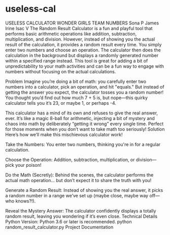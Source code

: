 # useless-cal
USELESS CALCULATOR
WONDER GIRLS
TEAM NUMBERS
Sona P James
Irine Isac V
The Random Result Calculator is a fun and playful tool that performs basic arithmetic operations like addition, subtraction, multiplication, and division. However, instead of showing you the actual result of the calculation, it provides a random result every time. You simply enter two numbers and choose an operation. The calculator then does the calculation in the background but displays a randomly generated number within a specified range instead. This tool is great for adding a bit of unpredictability to your math activities and can be a fun way to engage with numbers without focusing on the actual calculations.

Problem
Imagine you’re doing a bit of math: you carefully enter two numbers into a calculator, pick an operation, and hit "equals." But instead of getting the answer you expect, the calculator tosses you a random number! You thought you’d find out how much 7 + 5 is, but nope—this quirky calculator tells you it’s 23, or maybe 1, or perhaps -4. 

This calculator has a mind of its own and refuses to give the real answer, ever. It’s like a magic 8-ball for arithmetic, injecting a bit of mystery and chaos into math by deliberately “getting it wrong” every single time. Perfect for those moments when you don’t want to take math too seriously!
Solution
Here’s how we’ll make this mischievous calculator work!

Take the Numbers: You enter two numbers, thinking you're in for a regular calculation.

Choose the Operation: Addition, subtraction, multiplication, or division—pick your poison!

Do the Math (Secretly): Behind the scenes, the calculator performs the actual math operation... but don’t expect it to share the truth with you!

Generate a Random Result: Instead of showing you the real answer, it picks a random number in a range we’ve set up (maybe close, maybe way off—who knows?!).

Reveal the Mystery Answer: The calculator confidently displays a totally random result, leaving you wondering if it’s even close.
Technical Details
Python
Version: Python 3.6 or later is recommended.
python random_result_calculator.py
Project Documentation 


